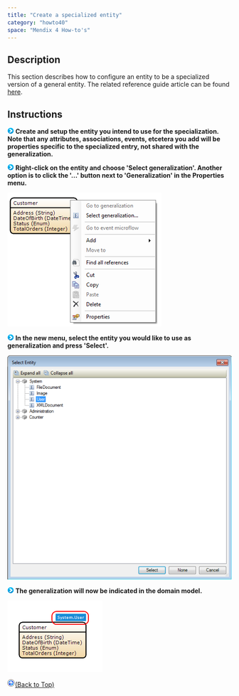 ```yaml
---
title: "Create a specialized entity"
category: "howto40"
space: "Mendix 4 How-to's"
---
```

## Description

This section describes how to configure an entity to be a specialized version of a general entity. The related reference guide article can be found [here](https://world.mendix.com/pages/releaseview.action?pageId=9208491).

## Instructions

![](attachments/819203/917932.png) **Create and setup the entity you intend to use for the specialization. Note that any attributes, associations, events, etcetera you add will be properties specific to the specialized entry, not shared with the generalization.**

![](attachments/819203/917932.png) **Right-click on the entity and choose 'Select generalization'. Another option is to click the '...' button next to 'Generalization' in the Properties menu.**

![](attachments/2621535/2752552.png)

![](attachments/819203/917932.png) **In the new menu, select the entity you would like to use as generalization and press 'Select'.**

![](attachments/2621535/2752553.png)

![](attachments/819203/917932.png) **The generalization will now be indicated in the domain model.**

![](attachments/2621535/2752550.png)

[![](attachments/819203/917564.png)](Create+a+specialized+entity)[(Back to Top)](Create+a+specialized+entity)